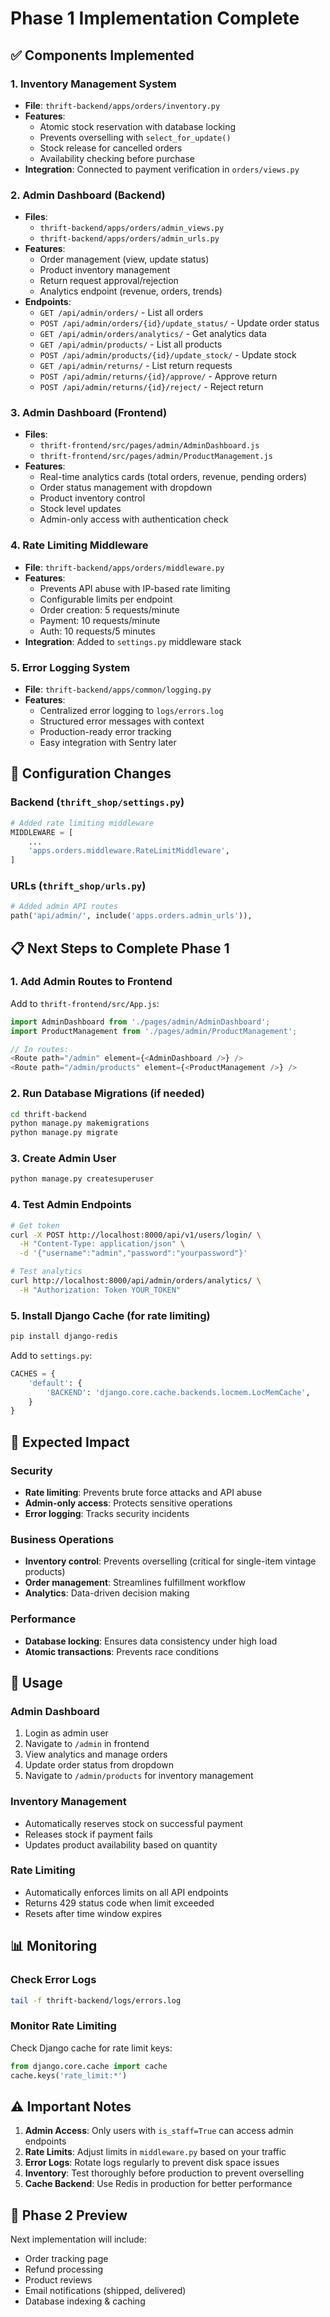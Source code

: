 # Phase 1 Implementation Complete

## ✅ Components Implemented

### 1. **Inventory Management System**
- **File**: `thrift-backend/apps/orders/inventory.py`
- **Features**:
  - Atomic stock reservation with database locking
  - Prevents overselling with `select_for_update()`
  - Stock release for cancelled orders
  - Availability checking before purchase
- **Integration**: Connected to payment verification in `orders/views.py`

### 2. **Admin Dashboard (Backend)**
- **Files**: 
  - `thrift-backend/apps/orders/admin_views.py`
  - `thrift-backend/apps/orders/admin_urls.py`
- **Features**:
  - Order management (view, update status)
  - Product inventory management
  - Return request approval/rejection
  - Analytics endpoint (revenue, orders, trends)
- **Endpoints**:
  - `GET /api/admin/orders/` - List all orders
  - `POST /api/admin/orders/{id}/update_status/` - Update order status
  - `GET /api/admin/orders/analytics/` - Get analytics data
  - `GET /api/admin/products/` - List all products
  - `POST /api/admin/products/{id}/update_stock/` - Update stock
  - `GET /api/admin/returns/` - List return requests
  - `POST /api/admin/returns/{id}/approve/` - Approve return
  - `POST /api/admin/returns/{id}/reject/` - Reject return

### 3. **Admin Dashboard (Frontend)**
- **Files**:
  - `thrift-frontend/src/pages/admin/AdminDashboard.js`
  - `thrift-frontend/src/pages/admin/ProductManagement.js`
- **Features**:
  - Real-time analytics cards (total orders, revenue, pending orders)
  - Order status management with dropdown
  - Product inventory control
  - Stock level updates
  - Admin-only access with authentication check

### 4. **Rate Limiting Middleware**
- **File**: `thrift-backend/apps/orders/middleware.py`
- **Features**:
  - Prevents API abuse with IP-based rate limiting
  - Configurable limits per endpoint
  - Order creation: 5 requests/minute
  - Payment: 10 requests/minute
  - Auth: 10 requests/5 minutes
- **Integration**: Added to `settings.py` middleware stack

### 5. **Error Logging System**
- **File**: `thrift-backend/apps/common/logging.py`
- **Features**:
  - Centralized error logging to `logs/errors.log`
  - Structured error messages with context
  - Production-ready error tracking
  - Easy integration with Sentry later

## 🔧 Configuration Changes

### Backend (`thrift_shop/settings.py`)
```python
# Added rate limiting middleware
MIDDLEWARE = [
    ...
    'apps.orders.middleware.RateLimitMiddleware',
]
```

### URLs (`thrift_shop/urls.py`)
```python
# Added admin API routes
path('api/admin/', include('apps.orders.admin_urls')),
```

## 📋 Next Steps to Complete Phase 1

### 1. **Add Admin Routes to Frontend**
Add to `thrift-frontend/src/App.js`:
```javascript
import AdminDashboard from './pages/admin/AdminDashboard';
import ProductManagement from './pages/admin/ProductManagement';

// In routes:
<Route path="/admin" element={<AdminDashboard />} />
<Route path="/admin/products" element={<ProductManagement />} />
```

### 2. **Run Database Migrations** (if needed)
```bash
cd thrift-backend
python manage.py makemigrations
python manage.py migrate
```

### 3. **Create Admin User**
```bash
python manage.py createsuperuser
```

### 4. **Test Admin Endpoints**
```bash
# Get token
curl -X POST http://localhost:8000/api/v1/users/login/ \
  -H "Content-Type: application/json" \
  -d '{"username":"admin","password":"yourpassword"}'

# Test analytics
curl http://localhost:8000/api/admin/orders/analytics/ \
  -H "Authorization: Token YOUR_TOKEN"
```

### 5. **Install Django Cache** (for rate limiting)
```bash
pip install django-redis
```

Add to `settings.py`:
```python
CACHES = {
    'default': {
        'BACKEND': 'django.core.cache.backends.locmem.LocMemCache',
    }
}
```

## 🎯 Expected Impact

### Security
- **Rate limiting**: Prevents brute force attacks and API abuse
- **Admin-only access**: Protects sensitive operations
- **Error logging**: Tracks security incidents

### Business Operations
- **Inventory control**: Prevents overselling (critical for single-item vintage products)
- **Order management**: Streamlines fulfillment workflow
- **Analytics**: Data-driven decision making

### Performance
- **Database locking**: Ensures data consistency under high load
- **Atomic transactions**: Prevents race conditions

## 🚀 Usage

### Admin Dashboard
1. Login as admin user
2. Navigate to `/admin` in frontend
3. View analytics and manage orders
4. Update order status from dropdown
5. Navigate to `/admin/products` for inventory management

### Inventory Management
- Automatically reserves stock on successful payment
- Releases stock if payment fails
- Updates product availability based on quantity

### Rate Limiting
- Automatically enforces limits on all API endpoints
- Returns 429 status code when limit exceeded
- Resets after time window expires

## 📊 Monitoring

### Check Error Logs
```bash
tail -f thrift-backend/logs/errors.log
```

### Monitor Rate Limiting
Check Django cache for rate limit keys:
```python
from django.core.cache import cache
cache.keys('rate_limit:*')
```

## ⚠️ Important Notes

1. **Admin Access**: Only users with `is_staff=True` can access admin endpoints
2. **Rate Limits**: Adjust limits in `middleware.py` based on your traffic
3. **Error Logs**: Rotate logs regularly to prevent disk space issues
4. **Inventory**: Test thoroughly before production to prevent overselling
5. **Cache Backend**: Use Redis in production for better performance

## 🔄 Phase 2 Preview

Next implementation will include:
- Order tracking page
- Refund processing
- Product reviews
- Email notifications (shipped, delivered)
- Database indexing & caching
